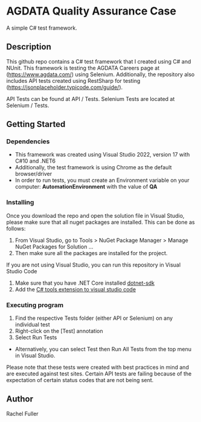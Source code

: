 # AGDATA Quality Assurance Case

A simple C# test framework. 

## Description

This github repo contains a C# test framework that I created using C# and NUnit. This framework is testing the AGDATA Careers page at (https://www.agdata.com/) using Selenium.  Additionally, the repository also includes API tests created using RestSharp for testing (https://jsonplaceholder.typicode.com/guide/).

API Tests can be found at API / Tests.  Selenium Tests are located at Selenium / Tests.

## Getting Started

### Dependencies

* This framework was created using Visual Studio 2022, version 17 with C#10 and .NET6
* Additionally, the test framework is using Chrome as the default browser/driver 
* In order to run tests, you must create an Environment variable on your computer: **AutomationEnvironment** with the value of **QA**

### Installing

Once you download the repo and open the solution file in Visual Studio, please make sure that all nuget packages are installed. This can be done as follows:
1. From Visual Studio, go to Tools > NuGet Package Manager > Manage NuGet Packages for Solution ...
2. Then make sure all the packages are installed for the project.

If you are not using Visual Studio, you can run this repository in Visual Studio Code
1. Make sure that you have .NET Core installed [dotnet-sdk](https://docs.microsoft.com/en-us/dotnet/core/install/)
2. Add the [C# tools extension to visual studio code](https://marketplace.visualstudio.com/items?itemName=ms-dotnettools.csharp)

### Executing program

1. Find the respective Tests folder (either API or Selenium) on any individual test
2. Right-click on the [Test] annotation
3. Select Run Tests
* Alternatively, you can select Test then Run All Tests from the top menu in Visual Studio. 

Please note that these tests were created with best practices in mind and are executed against test sites. Certain API tests are failing  because of the expectation of certain status codes that are not being sent. 


## Author

Rachel Fuller  


